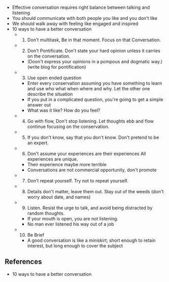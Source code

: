 * Effective conversation requires right balance between talking and listening
* You should communicate with both people you like and you don't like
* We should walk away with feeling like engaged and inspired
* 10 ways to have a better conversation
  * 1. Don't multitask, Be in that moment. Focus on that Conversation.
  * 2.  Don't Pontificate. Don't state your hard opinion unless it carries on the conversation. 
     * (Doon't express 
your opinions in a pompous and dogmatic way.)(write blog for pontification)
  * 3. Use open ended question
    *  Enter every conservation assuming you have something to learn and use who what when where and why. Let the other one describe the situation
    * If you put in a complicated question, you're going to get a simple answer out
    * What was it like? How do you feel?
  * 4. Go with flow, Don't stop listening. Let thoughts ebb and flow continue focusing on the conservation.
  * 5. If you don't know, say that you don't know.  Don't pretend to be an expert.
  * 6. Don't assume your experiences are their experiences  All experiences are unique.
    * Their experience maybe more terrible
    * Conversations are not commercial opportunity, don't promote
  * 7. Don't repeat yourself. Try not to repeat yourself.
  * 8. Details don't matter, leave them out. Stay out of the weeds (don't worry about date, and names)
  * 9. Listen. Resist the urge to talk, and avoid being distracted by random thoughts.
    * If your mouth is open, you are not listening.
    * No man ever listened his way out of a job
  * 10. Be Brief
    * A good conversation is like a miniskirt; short enough to retain interest, but long enough to cover the subject

## References
* 10 ways to have a better conversation
